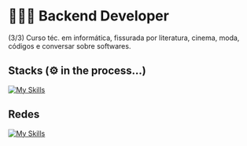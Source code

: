 # 👩🏻‍💻 Backend Developer
(3/3) Curso téc. em informática, fissurada por literatura, cinema, moda, códigos e conversar sobre softwares.

## Stacks (⚙️ in the process...)
[![My Skills](https://skillicons.dev/icons?i=py,java,mongodb,postgres,git)](https://skillicons.dev)

## Redes
[![My Skills](https://skillicons.dev/icons?i=instagram)]([https://www.instagram.com/leandrde_/])
